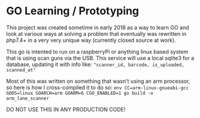 # GO Learning / Prototyping
This project was created sometime in early 2018 as a way to learn GO and look at various ways at solving a problem that eventually was rewritten in php7.4+ in a very very unique way (currently closed source at work).

This go is intented to run on a raspberryPi or anything linux based system that is using scan guns via the USB.
This service will use a local sqlite3 for a database, updating it with info like: `"scanner_id, barcode, is_uploaded, scanned_at"`

Most of this was written on something that wasn't using an arm processor, so here is how I cross-compiled it to do so:
`env CC=arm-linux-gnueabi-gcc GOOS=linux GOARCH=arm GOARM=6 CGO_ENABLED=1 go build -o arm_lane_scanner`

DO NOT USE THIS IN ANY PRODUCTION CODE!
